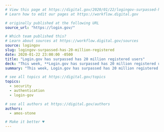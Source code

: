 ```yaml
---
# View this page at https://digital.gov/2020/01/22/logingov-surpassed-has-20-million-registered
# Learn how to edit our pages at https://workflow.digital.gov

# originally published at the following URL
source_url: "https://login.gov/"

# Which team published this?
# Learn about sources at https://workflow.digital.gov/sources
source: logingov
slug: logingov-surpassed-has-20-million-registered
date: 2020-01-22 23:00:00 -0500
title: "Login.gov has surpassed has 20 million registered users"
deck: "This week, **Login.gov has surpassed has 20 million registered users!** :tada: Congratulations to the team for hitting this milestone while keeping the product simple and secure for the public."
summary: "This week, Login.gov has surpassed has 20 million registered users! Congratulations to the team for hitting this milestone while keeping the product simple and secure for the public."

# see all topics at https://digital.gov/topics
topics: 
  - security
  - authentication
  - login-gov

# see all authors at https://digital.gov/authors
authors: 
  - amos-stone

# Make it better ♥
---
```

